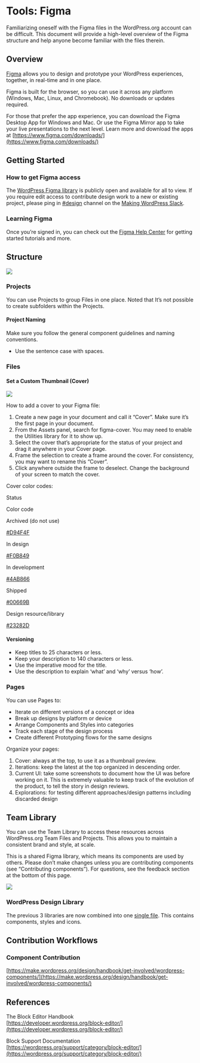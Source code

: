 # Tools: Figma

Familiarizing oneself with the Figma files in the WordPress.org account can be difficult. This document will provide a high-level overview of the Figma structure and help anyone become familiar with the files therein.

## Overview

[Figma](https://www.figma.com) allows you to design and prototype your WordPress experiences, together, in real-time and in one place.

Figma is built for the browser, so you can use it across any platform (Windows, Mac, Linux, and Chromebook). No downloads or updates required.

For those that prefer the app experience, you can download the Figma Desktop App for Windows and Mac. Or use the Figma Mirror app to take your live presentations to the next level. Learn more and download the apps at [https://www.figma.com/downloads/](https://www.figma.com/downloads/)

## Getting Started

### How to get Figma access

The [WordPress Figma library](https://www.figma.com/file/e4tLacmlPuZV47l7901FEs/WordPress-Design-Library?node-id=1%3A2) is publicly open and available for all to view. If you require edit access to contribute design work to a new or existing project, please ping in [#design](https://wordpress.slack.com/archives/C02S78ZAL) channel on the [Making WordPress Slack](https://chat.wordpress.org/).

### Learning Figma

Once you’re signed in, you can check out the [Figma Help Center](https://help.figma.com/) for getting started tutorials and more.

## Structure

[![](https://i1.wp.com/make.wordpress.org/design/files/2020/04/home-screen.png?resize=776%2C437&ssl=1)](https://i1.wp.com/make.wordpress.org/design/files/2020/04/home-screen.png?ssl=1)

### Projects

You can use Projects to group Files in one place. Noted that It’s not possible to create subfolders within the Projects.

#### Project Naming

Make sure you follow the general component guidelines and naming conventions.

*   Use the sentence case with spaces.

### Files

#### Set a Custom Thumbnail (Cover)

[![](https://i1.wp.com/make.wordpress.org/design/files/2020/04/figma-covers.png?fit=776%2C371&ssl=1)](https://i1.wp.com/make.wordpress.org/design/files/2020/04/figma-covers.png?ssl=1)

How to add a cover to your Figma file:

1.  Create a new page in your document and call it “Cover”. Make sure it’s the first page in your document.
2.  From the Assets panel, search for figma-cover. You may need to enable the Utilities library for it to show up.
3.  Select the cover that’s appropriate for the status of your project and drag it anywhere in your Cover page.
4.  Frame the selection to create a frame around the cover. For consistency, you may want to rename this “Cover”.
5.  Click anywhere outside the frame to deselect. Change the background of your screen to match the cover.

Cover color codes:

Status

Color code

Archived (do not use)

[#D94F4F](https://make.wordpress.org/design/tag/d94f4f/)

In design

[#F0B849](https://make.wordpress.org/design/tag/f0b849/)

In development

[#4AB866](https://make.wordpress.org/design/tag/4ab866/)

Shipped

[#00669B](https://make.wordpress.org/design/tag/00669b/)

Design resource/library

[#23282D](https://make.wordpress.org/design/tag/23282d/)

#### Versioning

*   Keep titles to 25 characters or less.
*   Keep your description to 140 characters or less.
*   Use the imperative mood for the title.
*   Use the description to explain ‘what’ and ‘why’ versus ‘how’.

### Pages

You can use Pages to:

*   Iterate on different versions of a concept or idea
*   Break up designs by platform or device
*   Arrange Components and Styles into categories
*   Track each stage of the design process
*   Create different Prototyping flows for the same designs

Organize your pages:

1.  Cover: always at the top, to use it as a thumbnail preview.
2.  Iterations: keep the latest at the top organized in descending order.
3.  Current UI: take some screenshots to document how the UI was before working on it. This is extremely valuable to keep track of the evolution of the product, to tell the story in design reviews.
4.  Explorations: for testing different approaches/design patterns including discarded design

## Team Library

You can use the Team Library to access these resources across WordPress.org Team Files and Projects. This allows you to maintain a consistent brand and style, at scale.

This is a shared Figma library, which means its components are used by others. Please don’t make changes unless you are contributing components (see “Contributing components”). For questions, see the feedback section at the bottom of this page.

[![](https://i1.wp.com/make.wordpress.org/design/files/2020/04/figma-library-structure.png?resize=776%2C377&ssl=1)](https://i1.wp.com/make.wordpress.org/design/files/2020/04/figma-library-structure.png?ssl=1)

### WordPress Design Library

The previous 3 libraries are now combined into one [single file](https://www.figma.com/file/e4tLacmlPuZV47l7901FEs/WordPress-Design-Library). This contains components, styles and icons.

## Contribution Workflows

### Component Contribution

[https://make.wordpress.org/design/handbook/get-involved/wordpress-components/](https://make.wordpress.org/design/handbook/get-involved/wordpress-components/)

## References

The Block Editor Handbook  
[https://developer.wordpress.org/block-editor/](https://developer.wordpress.org/block-editor/)

Block Support Documentation [https://wordpress.org/support/category/block-editor/](https://wordpress.org/support/category/block-editor/)